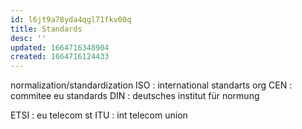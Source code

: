 ```yaml
---
id: l6jt9a78yda4qgl71fkv00q
title: Standards
desc: ''
updated: 1664716348904
created: 1664716124433
---
```


normalization/standardization
ISO : international standarts org
CEN : commitee eu standards
DIN : deutsches institut für normung

ETSI : eu telecom st
ITU : int telecom union